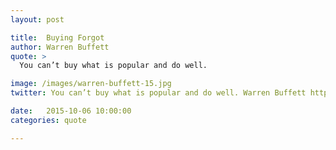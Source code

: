 ```yaml
---
layout: post

title:  Buying Forgot
author: Warren Buffett
quote: >
  You can’t buy what is popular and do well.

image: /images/warren-buffett-15.jpg
twitter: You can’t buy what is popular and do well. Warren Buffett http://quotes.stockflare.com/

date:   2015-10-06 10:00:00
categories: quote

---
```


